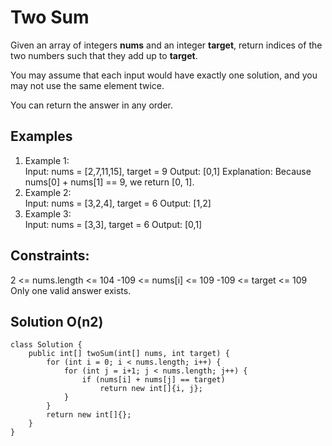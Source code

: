 # Two Sum
Given an array of integers **nums** and an integer **target**, return indices of the two numbers such that they add up to **target**.

You may assume that each input would have exactly one solution, and you may not use the same element twice.

You can return the answer in any order.

## Examples
1. Example 1:  
 Input: nums = [2,7,11,15], target = 9
 Output: [0,1]
 Explanation: Because nums[0] + nums[1] == 9, we return [0, 1].
2. Example 2:  
 Input: nums = [3,2,4], target = 6
 Output: [1,2]
3. Example 3:  
 Input: nums = [3,3], target = 6
 Output: [0,1]

## Constraints:

2 <= nums.length <= 104
-109 <= nums[i] <= 109
-109 <= target <= 109
Only one valid answer exists.
 
## Solution O(n2)
```
class Solution {
    public int[] twoSum(int[] nums, int target) {
        for (int i = 0; i < nums.length; i++) {
            for (int j = i+1; j < nums.length; j++) {
                if (nums[i] + nums[j] == target)
                    return new int[]{i, j};
            }
        }
        return new int[]{};
    }
}
```
